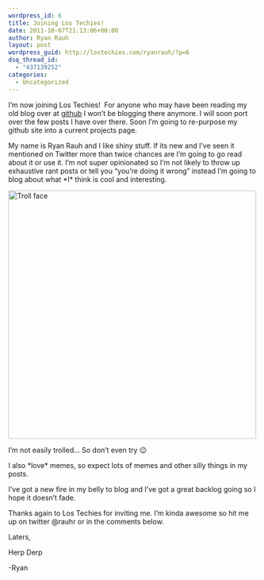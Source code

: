 ```yaml
---
wordpress_id: 6
title: Joining Los Techies!
date: 2011-10-07T21:13:06+00:00
author: Ryan Rauh
layout: post
wordpress_guid: http://lostechies.com/ryanrauh/?p=6
dsq_thread_id:
  - "437139252"
categories:
  - Uncategorized
---
```

I&#8217;m now joining Los Techies!  For anyone who may have been reading my old blog over at [github](http://rauhryan.github.com) I won&#8217;t be blogging there anymore. I will soon port over the few posts I have over there. Soon I&#8217;m going to re-purpose my github site into a current projects page.

My name is Ryan Rauh and I like shiny stuff. If its new and I&#8217;ve seen it mentioned on Twitter more than twice chances are I&#8217;m going to go read about it or use it. I&#8217;m not super opinionated so I&#8217;m not likely to throw up exhaustive rant posts or tell you &#8220;you&#8217;re doing it wrong&#8221; instead I&#8217;m going to blog about what \*I\* think is cool and interesting.

<img src="http://cl.ly/3b1n2i321K1H0h3p2N3G/trollface.jpg" alt="Troll face" width="500px" />

I&#8217;m not easily trolled&#8230; So don&#8217;t even try 😉

I also \*love\* memes, so expect lots of memes and other silly things in my posts.

I&#8217;ve got a new fire in my belly to blog and I&#8217;ve got a great backlog going so I hope it doesn&#8217;t fade.

Thanks again to Los Techies for inviting me. I&#8217;m kinda awesome so hit me up on twitter @rauhr or in the comments below.

Laters,

Herp Derp

-Ryan

&nbsp;